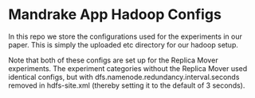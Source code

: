 # Mandrake App Hadoop Configs
In this repo we store the configurations used for the experiments in our paper. This is simply the uploaded etc directory for our hadoop setup.

Note that both of these configs are set up for the Replica Mover experiments. The experiment categories without the Replica Mover used identical configs, but with dfs.namenode.redundancy.interval.seconds removed in hdfs-site.xml (thereby setting it to the default of 3 seconds).
